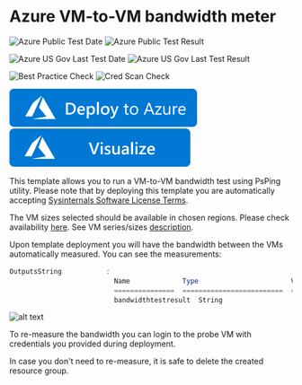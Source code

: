 # Azure VM-to-VM bandwidth meter

![Azure Public Test Date](https://azurequickstartsservice.blob.core.windows.net/badges/vm-to-vm-bandwidth-meter/PublicLastTestDate.svg)
![Azure Public Test Result](https://azurequickstartsservice.blob.core.windows.net/badges/vm-to-vm-bandwidth-meter/PublicDeployment.svg)

![Azure US Gov Last Test Date](https://azurequickstartsservice.blob.core.windows.net/badges/vm-to-vm-bandwidth-meter/FairfaxLastTestDate.svg)
![Azure US Gov Last Test Result](https://azurequickstartsservice.blob.core.windows.net/badges/vm-to-vm-bandwidth-meter/FairfaxDeployment.svg)

![Best Practice Check](https://azurequickstartsservice.blob.core.windows.net/badges/vm-to-vm-bandwidth-meter/BestPracticeResult.svg)
![Cred Scan Check](https://azurequickstartsservice.blob.core.windows.net/badges/vm-to-vm-bandwidth-meter/CredScanResult.svg)

[![Deploy To Azure](https://raw.githubusercontent.com/Azure/azure-quickstart-templates/master/1-CONTRIBUTION-GUIDE/images/deploytoazure.svg?sanitize=true)]("https://portal.azure.com/#create/Microsoft.Template/uri/https%3A%2F%2Fraw.githubusercontent.com%2FAzure%2Fazure-quickstart-templates%2Fmaster%2Fvm-to-vm-bandwidth-meter%2Fazuredeploy.json")  [![Visualize](https://raw.githubusercontent.com/Azure/azure-quickstart-templates/master/1-CONTRIBUTION-GUIDE/images/visualizebutton.svg?sanitize=true)]("http://armviz.io/#/?load=https%3A%2F%2Fraw.githubusercontent.com%2FAzure%2Fazure-quickstart-templates%2Fmaster%2Fvm-to-vm-bandwidth-meter%2Fazuredeploy.json")

This template allows you to run a VM-to-VM bandwidth test using PsPing utility.
Please note that by deploying this template you are automatically accepting [Sysinternals Software License Terms](https://technet.microsoft.com/en-us/sysinternals/bb469936).

The VM sizes selected should be available in chosen regions. Please check availability [here](https://azure.microsoft.com/en-us/regions/services/).
See VM series/sizes [description](https://azure.microsoft.com/en-us/documentation/articles/virtual-machines-windows-sizes/).

Upon template deployment you will have the bandwidth between the VMs automatically measured. You can see the measurements:

```powershell
OutputsString           : 
                          Name             Type                       Value     
                          ===============  =========================  ==========
                          bandwidthtestresult  String                     Minimum = 124.83 MB/s, Maximum = 124.83 MB/s, Average = 124.83 MB/s
```

![alt text](images/bandwidth.png "Bandwidth measurement output")

To re-measure the bandwidth you can login to the probe VM with credentials you provided during deployment.

In case you don't need to re-measure, it is safe to delete the created resource group.



